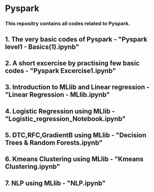 # Pyspark
### This repositry contains all codes related to Pyspark.
## 1. The very basic codes of Pyspark - "Pyspark level1 - Basics(1).ipynb"
## 2. A short excercise by practising few basic codes - "Pyspark Excercise1.ipynb"
## 3. Introduction to MLlib and Linear regression - "Linear Regression - MLlib.ipynb"
## 4. Logistic Regression using MLlib - "Logistic_regression_Notebook.ipynb"
## 5. DTC,RFC,GradientB using MLlib - "Decision Trees & Random Forests.ipynb"
## 6. Kmeans Clustering using MLlib - "Kmeans Clustering.ipynb"
## 7. NLP using MLlib - "NLP.ipynb"
